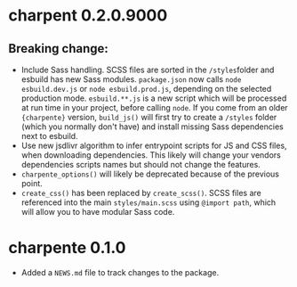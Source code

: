 # charpent 0.2.0.9000

## Breaking change:
- Include Sass handling. SCSS files are sorted in the `/styles`folder and esbuild
has new Sass modules. `package.json` now calls `node esbuild.dev.js` or `node esbuild.prod.js`,
depending on the selected production mode. `esbuild.**.js` is a new script which will 
be processed at run time in your project, before calling `node`. If you come from an older
`{charpente}` version, `build_js()` will first try to create a `/styles` folder (which you normally don't have) and install missing Sass dependencies next to esbuild. 
- Use new jsdlivr algorithm to infer entrypoint scripts for JS and CSS files, when
downloading dependencies. This likely will change your vendors dependencies scripts
names but should not change the features. 
- `charpente_options()` will likely be deprecated because of the previous point. 
- `create_css()` has been replaced by `create_scss()`. SCSS files are referenced into
the main `styles/main.scss` using `@import path`, which will allow you to have modular
Sass code. 

# charpente 0.1.0

* Added a `NEWS.md` file to track changes to the package.
